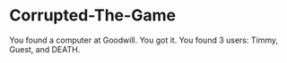 # Corrupted-The-Game
You found a computer at Goodwill. You got it. You found 3 users: Timmy, Guest, and DEATH.
